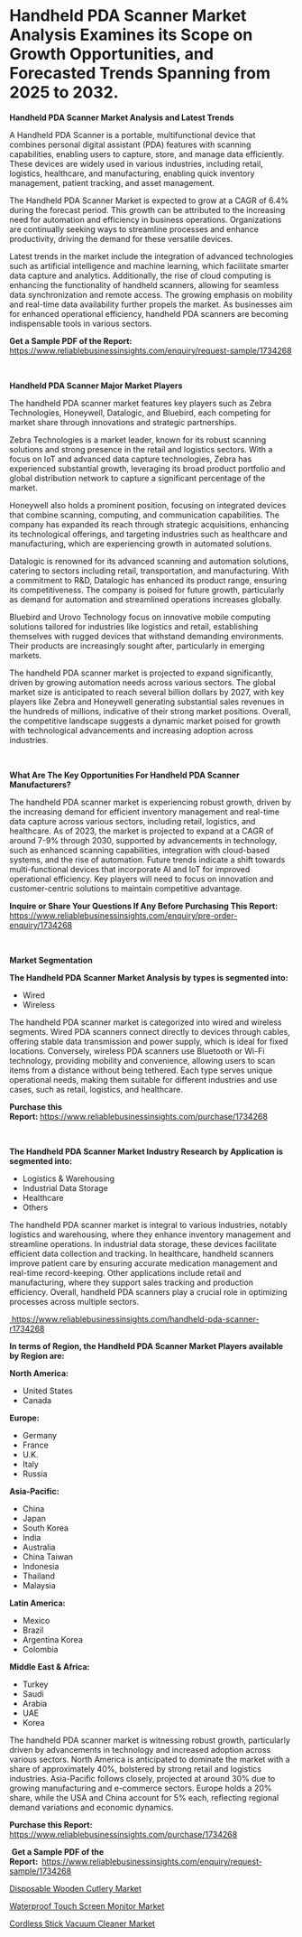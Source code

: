 <p><h1>Handheld PDA Scanner Market Analysis Examines its Scope on Growth Opportunities, and Forecasted Trends Spanning from 2025 to 2032.</h1></p><p><strong>Handheld PDA Scanner Market Analysis and Latest Trends</strong></p>
<p><p>A Handheld PDA Scanner is a portable, multifunctional device that combines personal digital assistant (PDA) features with scanning capabilities, enabling users to capture, store, and manage data efficiently. These devices are widely used in various industries, including retail, logistics, healthcare, and manufacturing, enabling quick inventory management, patient tracking, and asset management.</p><p>The Handheld PDA Scanner Market is expected to grow at a CAGR of 6.4% during the forecast period. This growth can be attributed to the increasing need for automation and efficiency in business operations. Organizations are continually seeking ways to streamline processes and enhance productivity, driving the demand for these versatile devices. </p><p>Latest trends in the market include the integration of advanced technologies such as artificial intelligence and machine learning, which facilitate smarter data capture and analytics. Additionally, the rise of cloud computing is enhancing the functionality of handheld scanners, allowing for seamless data synchronization and remote access. The growing emphasis on mobility and real-time data availability further propels the market. As businesses aim for enhanced operational efficiency, handheld PDA scanners are becoming indispensable tools in various sectors.</p></p>
<p><strong>Get a Sample PDF of the Report:&nbsp;</strong> <a href="https://www.reliablebusinessinsights.com/enquiry/request-sample/1734268?utm_campaign=1121&utm_medium=2&utm_source=Github&utm_content=ia&utm_term=08022025&utm_id=handheld-pda-scanner">https://www.reliablebusinessinsights.com/enquiry/request-sample/1734268</a></p>
<p>&nbsp;</p>
<p><strong>Handheld PDA Scanner Major Market Players</strong></p>
<p><p>The handheld PDA scanner market features key players such as Zebra Technologies, Honeywell, Datalogic, and Bluebird, each competing for market share through innovations and strategic partnerships. </p><p>Zebra Technologies is a market leader, known for its robust scanning solutions and strong presence in the retail and logistics sectors. With a focus on IoT and advanced data capture technologies, Zebra has experienced substantial growth, leveraging its broad product portfolio and global distribution network to capture a significant percentage of the market.</p><p>Honeywell also holds a prominent position, focusing on integrated devices that combine scanning, computing, and communication capabilities. The company has expanded its reach through strategic acquisitions, enhancing its technological offerings, and targeting industries such as healthcare and manufacturing, which are experiencing growth in automated solutions.</p><p>Datalogic is renowned for its advanced scanning and automation solutions, catering to sectors including retail, transportation, and manufacturing. With a commitment to R&D, Datalogic has enhanced its product range, ensuring its competitiveness. The company is poised for future growth, particularly as demand for automation and streamlined operations increases globally.</p><p>Bluebird and Urovo Technology focus on innovative mobile computing solutions tailored for industries like logistics and retail, establishing themselves with rugged devices that withstand demanding environments. Their products are increasingly sought after, particularly in emerging markets.</p><p>The handheld PDA scanner market is projected to expand significantly, driven by growing automation needs across various sectors. The global market size is anticipated to reach several billion dollars by 2027, with key players like Zebra and Honeywell generating substantial sales revenues in the hundreds of millions, indicative of their strong market positions. Overall, the competitive landscape suggests a dynamic market poised for growth with technological advancements and increasing adoption across industries.</p></p>
<p>&nbsp;</p>
<p><strong>What Are The Key Opportunities For Handheld PDA Scanner Manufacturers?</strong></p>
<p><p>The handheld PDA scanner market is experiencing robust growth, driven by the increasing demand for efficient inventory management and real-time data capture across various sectors, including retail, logistics, and healthcare. As of 2023, the market is projected to expand at a CAGR of around 7-9% through 2030, supported by advancements in technology, such as enhanced scanning capabilities, integration with cloud-based systems, and the rise of automation. Future trends indicate a shift towards multi-functional devices that incorporate AI and IoT for improved operational efficiency. Key players will need to focus on innovation and customer-centric solutions to maintain competitive advantage.</p></p>
<p><strong>Inquire or Share Your Questions If Any Before Purchasing This Report:</strong> <a href="https://www.reliablebusinessinsights.com/enquiry/pre-order-enquiry/1734268?utm_campaign=1121&utm_medium=2&utm_source=Github&utm_content=ia&utm_term=08022025&utm_id=handheld-pda-scanner">https://www.reliablebusinessinsights.com/enquiry/pre-order-enquiry/1734268</a></p>
<p>&nbsp;</p>
<p><strong>Market Segmentation</strong></p>
<p><strong>The Handheld PDA Scanner Market Analysis by types is segmented into:</strong></p>
<p><ul><li>Wired</li><li>Wireless</li></ul></p>
<p><p>The handheld PDA scanner market is categorized into wired and wireless segments. Wired PDA scanners connect directly to devices through cables, offering stable data transmission and power supply, which is ideal for fixed locations. Conversely, wireless PDA scanners use Bluetooth or Wi-Fi technology, providing mobility and convenience, allowing users to scan items from a distance without being tethered. Each type serves unique operational needs, making them suitable for different industries and use cases, such as retail, logistics, and healthcare.</p></p>
<p><strong>Purchase this Report:&nbsp;</strong><a href="https://www.reliablebusinessinsights.com/purchase/1734268?utm_campaign=1121&utm_medium=2&utm_source=Github&utm_content=ia&utm_term=08022025&utm_id=handheld-pda-scanner">https://www.reliablebusinessinsights.com/purchase/1734268</a></p>
<p>&nbsp;</p>
<p><strong>The Handheld PDA Scanner Market Industry Research by Application is segmented into:</strong></p>
<p><ul><li>Logistics & Warehousing</li><li>Industrial Data Storage</li><li>Healthcare</li><li>Others</li></ul></p>
<p><p>The handheld PDA scanner market is integral to various industries, notably logistics and warehousing, where they enhance inventory management and streamline operations. In industrial data storage, these devices facilitate efficient data collection and tracking. In healthcare, handheld scanners improve patient care by ensuring accurate medication management and real-time record-keeping. Other applications include retail and manufacturing, where they support sales tracking and production efficiency. Overall, handheld PDA scanners play a crucial role in optimizing processes across multiple sectors.</p></p>
<p><a href="https://www.reliablebusinessinsights.com/handheld-pda-scanner-r1734268?utm_campaign=1121&utm_medium=2&utm_source=Github&utm_content=ia&utm_term=08022025&utm_id=handheld-pda-scanner">&nbsp;https://www.reliablebusinessinsights.com/handheld-pda-scanner-r1734268</a></p>
<p><strong>In terms of Region, the Handheld PDA Scanner Market Players available by Region are:</strong></p>
<p>
    <p> <strong> North America: </strong>
        <ul>
            <li>United States</li>
            <li>Canada</li>
        </ul>
        </p> 
    <p> <strong> Europe: </strong>
        <ul>
            <li>Germany</li>
            <li>France</li>
            <li>U.K.</li>
            <li>Italy</li>
            <li>Russia</li>
        </ul>
        </p> 
    <p> <strong> Asia-Pacific: </strong>
        <ul>
            <li>China</li>
            <li>Japan</li>
            <li>South Korea</li>
            <li>India</li>
            <li>Australia</li>
            <li>China Taiwan</li>
            <li>Indonesia</li>
            <li>Thailand</li>
            <li>Malaysia</li>
        </ul>
        </p> 
    <p> <strong> Latin America: </strong>
        <ul>
            <li>Mexico</li>
            <li>Brazil</li>
            <li>Argentina Korea</li>
            <li>Colombia</li>
        </ul>
        </p> 
    <p> <strong> Middle East & Africa: </strong>
        <ul>
            <li>Turkey</li>
            <li>Saudi</li>
            <li>Arabia</li>
            <li>UAE</li>
            <li>Korea</li>
        </ul>
    </p>
    </p>
<p><p>The handheld PDA scanner market is witnessing robust growth, particularly driven by advancements in technology and increased adoption across various sectors. North America is anticipated to dominate the market with a share of approximately 40%, bolstered by strong retail and logistics industries. Asia-Pacific follows closely, projected at around 30% due to growing manufacturing and e-commerce sectors. Europe holds a 20% share, while the USA and China account for 5% each, reflecting regional demand variations and economic dynamics.</p></p>
<p><strong>Purchase this Report: </strong><a href="https://www.reliablebusinessinsights.com/purchase/1734268?utm_campaign=1121&utm_medium=2&utm_source=Github&utm_content=ia&utm_term=08022025&utm_id=handheld-pda-scanner">https://www.reliablebusinessinsights.com/purchase/1734268</a></p>
<p>&nbsp;<strong>Get a Sample PDF of the Report:&nbsp;&nbsp;</strong><a href="https://www.reliablebusinessinsights.com/enquiry/request-sample/1734268?utm_campaign=1121&utm_medium=2&utm_source=Github&utm_content=ia&utm_term=08022025&utm_id=handheld-pda-scanner">https://www.reliablebusinessinsights.com/enquiry/request-sample/1734268</a></p>
<p><strong></strong></p>
<p><p><a href="https://github.com/aoiniyaloz/Market-Research-Report-List-1/blob/main/disposable-wooden-cutlery-market.md?utm_campaign=1121&utm_medium=2&utm_source=Github&utm_content=ia&utm_term=08022025&utm_id=handheld-pda-scanner">Disposable Wooden Cutlery Market</a></p><p><a href="https://github.com/guneycigdem35/Market-Research-Report-List-5/blob/main/waterproof-touch-screen-monitor-market.md?utm_campaign=1121&utm_medium=2&utm_source=Github&utm_content=ia&utm_term=08022025&utm_id=handheld-pda-scanner">Waterproof Touch Screen Monitor Market</a></p><p><a href="https://github.com/cheremisaev/Market-Research-Report-List-1/blob/main/cordless-stick-vacuum-cleaner-market.md?utm_campaign=1121&utm_medium=2&utm_source=Github&utm_content=ia&utm_term=08022025&utm_id=handheld-pda-scanner">Cordless Stick Vacuum Cleaner Market</a></p></p>